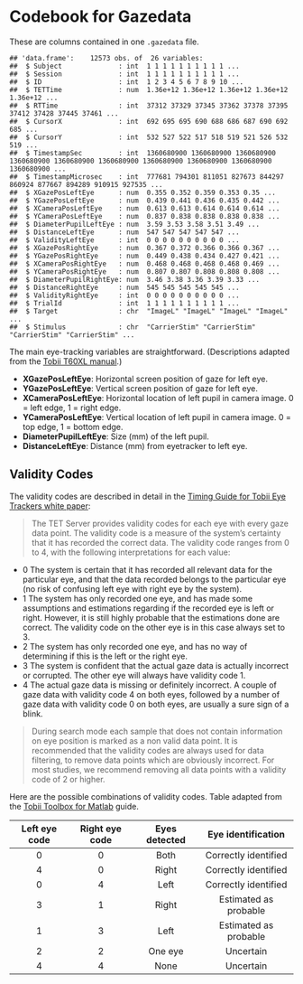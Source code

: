 Codebook for Gazedata
===============================================================================

These are columns contained in one `.gazedata` file.

```
## 'data.frame':    12573 obs. of  26 variables:
##  $ Subject              : int  1 1 1 1 1 1 1 1 1 1 ...
##  $ Session              : int  1 1 1 1 1 1 1 1 1 1 ...
##  $ ID                   : int  1 2 3 4 5 6 7 8 9 10 ...
##  $ TETTime              : num  1.36e+12 1.36e+12 1.36e+12 1.36e+12 1.36e+12 ...
##  $ RTTime               : int  37312 37329 37345 37362 37378 37395 37412 37428 37445 37461 ...
##  $ CursorX              : int  692 695 695 690 688 686 687 690 692 685 ...
##  $ CursorY              : int  532 527 522 517 518 519 521 526 532 519 ...
##  $ TimestampSec         : int  1360680900 1360680900 1360680900 1360680900 1360680900 1360680900 1360680900 1360680900 1360680900 1360680900 ...
##  $ TimestampMicrosec    : int  777681 794301 811051 827673 844297 860924 877667 894289 910915 927535 ...
##  $ XGazePosLeftEye      : num  0.355 0.352 0.359 0.353 0.35 ...
##  $ YGazePosLeftEye      : num  0.439 0.441 0.436 0.435 0.442 ...
##  $ XCameraPosLeftEye    : num  0.613 0.613 0.614 0.614 0.614 ...
##  $ YCameraPosLeftEye    : num  0.837 0.838 0.838 0.838 0.838 ...
##  $ DiameterPupilLeftEye : num  3.59 3.53 3.58 3.51 3.49 ...
##  $ DistanceLeftEye      : num  547 547 547 547 547 ...
##  $ ValidityLeftEye      : int  0 0 0 0 0 0 0 0 0 0 ...
##  $ XGazePosRightEye     : num  0.367 0.372 0.366 0.366 0.367 ...
##  $ YGazePosRightEye     : num  0.449 0.438 0.434 0.427 0.421 ...
##  $ XCameraPosRightEye   : num  0.468 0.468 0.468 0.468 0.469 ...
##  $ YCameraPosRightEye   : num  0.807 0.807 0.808 0.808 0.808 ...
##  $ DiameterPupilRightEye: num  3.46 3.38 3.36 3.39 3.33 ...
##  $ DistanceRightEye     : num  545 545 545 545 545 ...
##  $ ValidityRightEye     : int  0 0 0 0 0 0 0 0 0 0 ...
##  $ TrialId              : int  1 1 1 1 1 1 1 1 1 1 ...
##  $ Target               : chr  "ImageL" "ImageL" "ImageL" "ImageL" ...
##  $ Stimulus             : chr  "CarrierStim" "CarrierStim" "CarrierStim" "CarrierStim" ...
```

The main eye-tracking variables are straightforward. (Descriptions adapted from the [Tobii T60XL manual](http://www.tobii.com/Global/Analysis/Downloads/User_Manuals_and_Guides/Tobii_T60XL_EyeTracker_UserManual.pdf).)

- **XGazePosLeftEye**: Horizontal screen position of gaze for left eye.
- **YGazePosLeftEye**: Vertical screen position of gaze for left eye.
- **XCameraPosLeftEye**: Horizontal location of left pupil in camera image. 0 = left edge, 1 = right edge.
- **YCameraPosLeftEye**: Vertical location of left pupil in camera image. 0 = top edge, 1 = bottom edge. 
- **DiameterPupilLeftEye**: Size (mm) of the left pupil.
- **DistanceLeftEye**: Distance (mm) from eyetracker to left eye.


Validity Codes
-------------------------------------------------------------------------------

The validity codes are described in detail in the [Timing Guide for Tobii Eye Trackers white paper](http://www.tobii.com/Global/Analysis/Training/WhitePapers/Tobii_Eye_Tracking_Timing_whitepaper.pdf):

> The TET Server provides validity codes for each eye with every gaze data point. The validity code is a measure of the system’s certainty that it has recorded the correct data. The validity code ranges from 0 to 4, with the 
following interpretations for each value: 
* 0 The system is certain that it has recorded all relevant data for the particular eye, and that the data recorded belongs to the particular eye (no risk of confusing left eye with right eye by the system). 
* 1 The system has only recorded one eye, and has made some assumptions and estimations regarding if the recorded eye is left or right. However, it is still highly probable that the estimations done are correct. The validity code on the other eye is in this case always set to 3. 
* 2 The system has only recorded one eye, and has no way of determining if this is the left or the right eye. 
* 3 The system is confident that the actual gaze data is actually incorrect or corrupted. The other eye will always have validity code 1. 
* 4 The actual gaze data is missing or definitely incorrect. A couple of gaze data with validity code 4 on both eyes, followed by a number of gaze data with validity code 0 on both eyes, are usually a sure sign of a blink. 

> During search mode each sample that does not contain information on eye position is marked as a non valid data point. It is recommended that the validity codes are always used for data filtering, to remove data points  which are obviously incorrect. For most studies, we recommend removing all data points with a validity code of 2 or higher.

Here are the possible combinations of validity codes. Table adapted from the [Tobii Toolbox for Matlab](http://www.tobii.com/Global/Analysis/Downloads/Product_Descriptions/Tobii_Toolbox_for_Matlab_Product_Description.pdf) guide.

Left eye code | Right eye code | Eyes detected | Eye identification 
:-----------: | :------------: | :-----------: | :--------------------:
0             | 0              | Both          | Correctly identified 
4             | 0              | Right         | Correctly identified 
0             | 4              | Left          | Correctly identified 
3             | 1              | Right         | Estimated as probable 
1             | 3              | Left          | Estimated as probable 
2             | 2              | One eye       | Uncertain 
4             | 4              | None          | Uncertain


